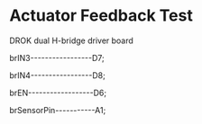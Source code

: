 # Actuator Feedback Test

DROK dual H-bridge driver board

brIN3-----------------D7;         

brIN4-----------------D8;         

brEN------------------D6;         
 
brSensorPin-----------A1;   

         


